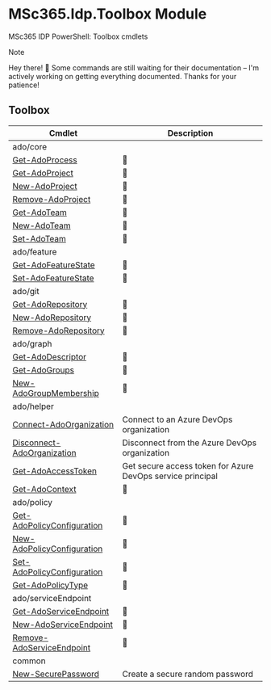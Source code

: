 ﻿<!-- document type: module
Help Version: 0.2.0
HelpInfoUri:
Locale: en-US
Module Guid: 725b7a9f-7858-43b1-876f-6db9fbc0f01e
Module Name: MSc365.Idp.Toolbox
ms.date: 10/04/2025
PlatyPS schema version: 2024-05-01
title: MSc365.Idp.Toolbox Module
-->

# MSc365.Idp.Toolbox Module

MSc365 IDP PowerShell: Toolbox cmdlets

> [!NOTE]
> Hey there! 👋 Some commands are still waiting for their documentation – I'm actively working on getting everything documented. Thanks for your patience!

## Toolbox

| Cmdlet | Description |
| --- | --- |
| ado/core | |
| [Get-AdoProcess](Commands.md) | 🚧 |
| [Get-AdoProject](Commands.md) | 🚧 |
| [New-AdoProject](Commands.md) | 🚧 |
| [Remove-AdoProject](Commands.md) | 🚧 |
| [Get-AdoTeam](Commands.md) | 🚧 |
| [New-AdoTeam](Commands.md) | 🚧 |
| [Set-AdoTeam](Commands.md) | 🚧 |
| ado/feature | |
| [Get-AdoFeatureState](Commands.md) | 🚧 |
| [Set-AdoFeatureState](Commands.md) | 🚧 |
| ado/git | |
| [Get-AdoRepository](Commands.md) | 🚧 |
| [New-AdoRepository](Commands.md) | 🚧 |
| [Remove-AdoRepository](Commands.md) | 🚧 |
| ado/graph | |
| [Get-AdoDescriptor](Commands.md) | 🚧 |
| [Get-AdoGroups](Commands.md) | 🚧 |
| [New-AdoGroupMembership](Commands.md) | 🚧 |
| ado/helper | |
| [Connect-AdoOrganization](ado/helper/Connect-AdoOrganization.md)| Connect to an Azure DevOps organization |
| [Disconnect-AdoOrganization](ado/helper/Disconnect-AdoOrganization.md) | Disconnect from the Azure DevOps organization |
| [Get-AdoAccessToken](ado/helper/Get-AdoAccessToken.md) | Get secure access token for Azure DevOps service principal |
| [Get-AdoContext](Commands.md) | 🚧 |
| ado/policy | |
| [Get-AdoPolicyConfiguration](Commands.md) | 🚧 |
| [New-AdoPolicyConfiguration](Commands.md) | 🚧 |
| [Set-AdoPolicyConfiguration](Commands.md) | 🚧 |
| [Get-AdoPolicyType](Commands.md) | 🚧 |
| ado/serviceEndpoint | |
| [Get-AdoServiceEndpoint](Commands.md) | 🚧 |
| [New-AdoServiceEndpoint](Commands.md) | 🚧 |
| [Remove-AdoServiceEndpoint](Commands.md) | 🚧 |
| common | |
| [New-SecurePassword](common/New-SecurePassword.md) | Create a secure random password |
